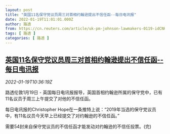 ```yaml
---
layout: post
title: "英国11名保守党议员周三对首相约翰逊提出不信任函--每日电讯报"
date: 2022-01-19T11:01:01.000Z
author: 路透
from: https://cn.reuters.com/article/uk-pm-johnson-lawmakers-0119-idCNKBS2JT0TL
tags: [ 路透 ]
categories: [ 路透 ]
---
```

<!--1642590061000-->
[英国11名保守党议员周三对首相约翰逊提出不信任函--每日电讯报](https://cn.reuters.com/article/uk-pm-johnson-lawmakers-0119-idCNKBS2JT0TL)
------

<div>
<div><i>2022-01-19T10:36:19Z</i></div><p>路透伦敦1月19日 - 英国每日电讯报报导，英国首相约翰逊所属的保守党中，已有11名议员于周三上午提交了对他的不信任函。</p><p>每日电讯报的Christopher Hope在一条推特上说：“2019年当选的保守党议员中，有11名议员今天早上已经提交了对约翰逊的不信任函。”</p><p>需要54封来自保守党议员的不信任函才能发动对约翰逊的不信任投票。(完)</p>
</div>
